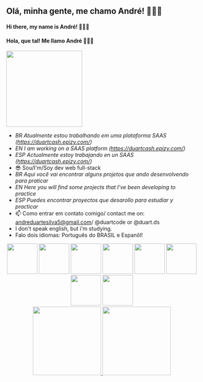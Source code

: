 ## Olá, minha gente, me chamo André! 🙋🏾‍♂️
#### Hi there, my name is André! 🙋🏾‍♂️
#### Hola, que tal! Me llamo André 🙋🏾‍♂️

<img width="200" align="center" src="https://github.com/andredevelop/andreduarte/assets/73521282/afa06316-394b-4b2f-9875-3c0c3a9cd9f9" />

- *BR Atualmente estou trabalhando em uma plataforma SAAS (https://duartcash.epizy.com/)*
- *EN I am working on a SAAS platform (https://duartcash.epizy.com/)*
- *ESP Actualmente estoy trabajando en un SAAS (https://duartcash.epizy.com/)*
- 😎 Sou/I'm/Soy dev web full-stack
- *BR Aqui você vai encontrar alguns projetos que ando desenvolvendo para praticar*
- *EN Here you will find some projects that I've been developing to practice*
- *ESP Puedes encontrar proyectos que desarollo para estudiar y practicar*
- 📫 Como entrar em contato comigo/ contact me on: andreduartesilva5@gmail.com/ @duartcode or @duart.ds
- I don't speak english, but i'm studying.
- Falo dois idiomas: Português do BRASIL e Espanõl!

<div align="center">
<img width="80" src="https://cdn.jsdelivr.net/gh/devicons/devicon/icons/php/php-plain.svg" />
<img width="80" src="https://cdn.jsdelivr.net/gh/devicons/devicon/icons/mysql/mysql-original-wordmark.svg" />     
<img width="80" src="https://cdn.jsdelivr.net/gh/devicons/devicon/icons/css3/css3-plain-wordmark.svg" />
<img width="80" src="https://cdn.jsdelivr.net/gh/devicons/devicon/icons/html5/html5-plain-wordmark.svg" />
<img width="80" src="https://cdn.jsdelivr.net/gh/devicons/devicon/icons/javascript/javascript-original.svg" />
<img width="80" src="https://cdn.jsdelivr.net/gh/devicons/devicon/icons/jquery/jquery-plain-wordmark.svg" />
<img width="80" src="https://cdn.jsdelivr.net/gh/devicons/devicon/icons/wordpress/wordpress-plain.svg" />
<img width="80" src="https://cdn.jsdelivr.net/gh/devicons/devicon/icons/filezilla/filezilla-plain.svg" />     
</div>

<div align="center">
<a href="https://github.com/andredevelop">
<img height="180em" src="https://github-readme-stats.vercel.app/api/top-langs/?username=andredevelop&layout=compact&langs_count=7&theme=dracula"/>
<img height="180em" src="https://github-readme-stats.vercel.app/api?username=andredevelop&show_icons=true&theme=dracula&include_all_commits=true&count_private=true"/>
</div>
